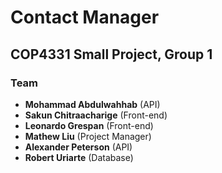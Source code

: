 # Contact Manager

## COP4331 Small Project, Group 1

### Team

- **Mohammad Abdulwahhab** (API)
- **Sakun Chitraacharige** (Front-end)
- **Leonardo Grespan** (Front-end)
- **Mathew Liu** (Project Manager)
- **Alexander Peterson** (API)
- **Robert Uriarte** (Database)
